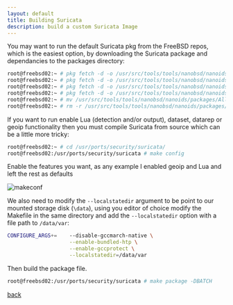 ```yaml
---
layout: default
title: Building Suricata
description: build a custom Suricata Image
---
```


You may want to run the default Suricata pkg from the FreeBSD repos, which is the easiest option, by downloading the Suricata package and dependancies to the packages directory:

```bash
root@freebsd02:~ # pkg fetch -d -o /usr/src/tools/tools/nanobsd/nanoids/packages suricata-7.0.6
root@freebsd02:~ # pkg fetch -d -o /usr/src/tools/tools/nanobsd/nanoids/packages jq
root@freebsd02:~ # pkg fetch -d -o /usr/src/tools/tools/nanobsd/nanoids/packages oinkmaster
root@freebsd02:~ # pkg fetch -d -o /usr/src/tools/tools/nanobsd/nanoids/packages pkg
root@freebsd02:~ # mv /usr/src/tools/tools/nanobsd/nanoids/packages/All* /usr/src/tools/tools/nanobsd/nanoids/packages/
root@freebsd02:~ # rm -r /usr/src/tools/tools/nanobsd/nanoids/packages/All
```

If you want to run enable Lua (detection and/or output), dataset, datarep or geoip functionality then you must compile Suricata from source which can be a little more tricky:

```bash
root@freebsd02:~ # cd /usr/ports/security/suricata/
root@freebsd02:/usr/ports/security/suricata # make config
```
Enable the features you want, as any example I enabled geoip and Lua and left the rest as defaults


![makeconf](https://nanoids.co.uk/make_config.png)

We also need to modify the ```--localstatedir``` argument to be point to our mounted storage disk (```\data```), using you editor of choice modify the Makefile in the same directory and add the ```--localstatedir``` option with a file path to ```/data/var```:

```bash
CONFIGURE_ARGS+=	--disable-gccmarch-native \
			        --enable-bundled-htp \
			        --enable-gccprotect \
                    --localstatedir=/data/var
```
Then build the package file.

```bash
root@freebsd02:/usr/ports/security/suricata # make package -DBATCH
```


[back](./)

